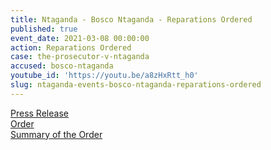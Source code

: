 ```yaml
---
title: Ntaganda - Bosco Ntaganda - Reparations Ordered
published: true
event_date: 2021-03-08 00:00:00
action: Reparations Ordered
case: the-prosecutor-v-ntaganda
accused: bosco-ntaganda
youtube_id: 'https://youtu.be/a8zHxRtt_h0'
slug: ntaganda-events-bosco-ntaganda-reparations-ordered
---
```

[Press Release](https://www.icc-cpi.int/Pages/item.aspx?name=pr1572)<br>[Order](https://www.icc-cpi.int/Pages/record.aspx?docNo=ICC-01/04-02/06-2659)<br>[Summary of the Order](https://www.icc-cpi.int/itemsDocuments/2021.03.08-Summary-Reparations-Order-Ntaganda-case.pdf)
